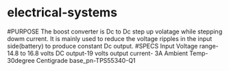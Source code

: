 # electrical-systems
#PURPOSE
The boost converter is Dc to Dc step up volatage while stepping dowm current. It is mainly used to reduce the voltage ripples in the input side(battery) to produce constant Dc output.
#SPECS
Input Voltage range-14.8 to 16.8 volts
DC output-19 volts
output current- 3A
Ambient Temp-30degree Centigrade
base_pn-TPS55340-Q1
